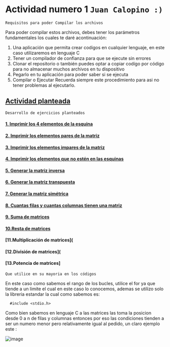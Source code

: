 # Actividad numero 1        `Juan Calopino :)`

`Requisitos para poder Compilar los archivos`

Para poder compilar estos archivos, debes tener los parámetros fundamentales los cuales te daré acontinuación:
1. Una aplicación que permita crear codigos en cualquier lenguaje, en este caso utilizaremos en lenguaje C
2. Tener un compilador de confianza para que se ejecute sin errores
3. Clonar el repositorio o también puedes optar a copiar codígo por código para no almacenar muchos archivos en tu dispositivo
4. Pegarlo en tu aplicación para poder saber si se ejecuta
5. Compilar o Ejecutar
   Recuerda siempre este procedimiento para asi no tener problemas al ejecutarlo.
   
## [Actividad planteada](https://eva.unl.edu.ec/mod/workshop/view.php?id=3061225)
`Desarrollo de ejercicios planteados`
#### [1. Imprimir los 4 elementos de la esquina](https://github.com/JuaaanCalopino/Unidad3_Actividad1/blob/ffa058549bf24cdfc7e1370186b1c58160453fee/Unidad3_JuanC/Ejercicio1.c)
#### [2. Imprimir los elementos pares de la matriz](https://github.com/JuaaanCalopino/Unidad3_Actividad1/blob/c39dbe2881808eba8df6173d1be6f91c84866cad/Unidad3_JuanC/Ejercicio2.c)
#### [3. Imprimir los elementos impares de la matriz](https://github.com/JuaaanCalopino/Unidad3_Actividad1/blob/a41e6bc417537f22748c88486b25fb3b9021509b/Unidad3_JuanC/Ejercicio3.c)
#### [4. Imprimir los elementos que no estén en las esquinas](https://github.com/JuaaanCalopino/Unidad3_Actividad1/blob/7206e8e48fb5dc2f45eff3a5ffd9da89fa3de2d4/Unidad3_JuanC/Ejercicio4.c)
#### [5. Generar la matriz inversa](https://github.com/JuaaanCalopino/Unidad3_Actividad1/blob/ae86921bc13e50a928d669863a0bfb0fba0661cd/Unidad3_JuanC/Ejercicio5.c)
#### [6. Generar la matriz transpuesta](https://github.com/JuaaanCalopino/Unidad3_Actividad1/blob/1f293f17726fb990fce8b90d66f7d33c9eb79739/Unidad3_JuanC/Ejercicio6.c)
#### [7. Generar la matriz simétrica](https://github.com/JuaaanCalopino/Unidad3_Actividad1/blob/a8b4a7ed82bd1150d7cff9296673d56005255383/Unidad3_JuanC/Ejercicio7.c)
#### [8. Cuantas filas y cuantas columnas tienen una matriz](https://github.com/JuaaanCalopino/Unidad3_Actividad1/blob/acc505c7fdd5ef3624d14ca2026b20e9e0bbf982/Unidad3_JuanC/Ejercicio8.c)
#### [9. Suma de matrices](https://github.com/JuaaanCalopino/Unidad3_Actividad1/blob/b743ecca8ab54d83d9a7c642551c945681d97e7d/Unidad3_JuanC/ejercicio9.c)
#### [10.Resta de matrices](https://github.com/JuaaanCalopino/Unidad3_Actividad1/blob/415e8ecf984066dc03a29168304e3a60d9064136/Unidad3_JuanC/Ejercicio10.c)
#### [11.Multiplicación de matrices](
#### [12.División de matrices](
#### [13.Potencia de matrices] 
`Que utilice en su mayoria en los códigos`

En este caso como sabemos el rango de los bucles, utilice el for ya que tiende a un limite el cual en este caso lo conocemos, ademas se utilizo solo la libreria estandar la cual como sabemos es:



      #include <stdio.h>

Como bien sabemos en lenguaje C a las matrices las toma la posicion desde 0 a n de filas y columnas entonces por eso las condiciones tienden a ser un numero menor pero relativamente igual al pedido, un claro ejemplo este :

![image](https://github.com/JuaaanCalopino/Unidad3_Actividad1/assets/169931958/4eda08a7-c92f-422d-9125-587fa268581f)



      
    

